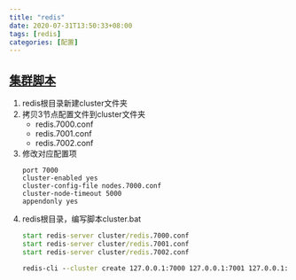 ```yaml
---
title: "redis"
date: 2020-07-31T13:50:33+08:00
tags: [redis]
categories: [配置]
---
```


## [集群脚本](/files/read/config/win/redis.zip)
1. redis根目录新建cluster文件夹
2. 拷贝3节点配置文件到cluster文件夹
   - redis.7000.conf
   - redis.7001.conf
   - redis.7002.conf
3. 修改对应配置项
    ```properties
    port 7000
    cluster-enabled yes
    cluster-config-file nodes.7000.conf
    cluster-node-timeout 5000
    appendonly yes
    ```
4. redis根目录，编写脚本cluster.bat
    ```bat
    start redis-server cluster/redis.7000.conf
    start redis-server cluster/redis.7001.conf
    start redis-server cluster/redis.7002.conf

    redis-cli --cluster create 127.0.0.1:7000 127.0.0.1:7001 127.0.0.1:7002 --cluster-yes
    ```